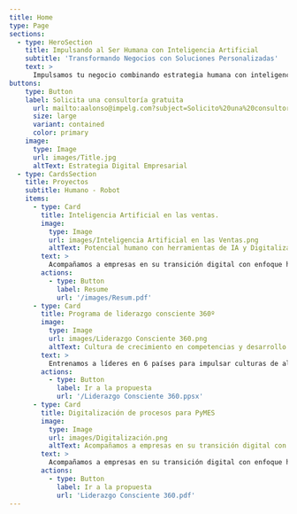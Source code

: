 ```yaml
---
title: Home
type: Page
sections:
  - type: HeroSection
    title: Impulsando al Ser Humana con Inteligencia Artificial 
    subtitle: 'Transformando Negocios con Soluciones Personalizadas'
    text: >
      Impulsamos tu negocio combinando estrategia humana con inteligencia artificial para lograr resultados excepcionales.
buttons:
    type: Button
    label: Solicita una consultoría gratuita
      url: mailto:aalonso@impelg.com?subject=Solicito%20una%20consultoría%20gratuita&body=Hola%2C%20me%20interesa%20una%20consultoría%20gratuita%20sobre%20transformación%20con%20IA%20y%20estrategia%20humana.
      size: large
      variant: contained
      color: primary
    image:
      type: Image
      url: images/Title.jpg
      altText: Estrategia Digital Empresarial
  - type: CardsSection
    title: Proyectos
    subtitle: Humano - Robot
    items:
      - type: Card
        title: Inteligencia Artificial en las ventas.
        image:
          type: Image
          url: images/Inteligencia Artificial en las Ventas.png
          altText: Potencial humano con herramientas de IA y Digitalización de procesos.
        text: >
          Acompañamos a empresas en su transición digital con enfoque humano.
        actions:
          - type: Button
            label: Resume
            url: '/images/Resum.pdf'
      - type: Card
        title: Programa de liderazgo consciente 360º
        image:
          type: Image
          url: images/Liderazgo Consciente 360.png
          altText: Cultura de crecimiento en competencias y desarrollo
        text: >
          Entrenamos a líderes en 6 países para impulsar culturas de alto desempeño
        actions:
          - type: Button
            label: Ir a la propuesta
            url: '/Liderazgo Consciente 360.ppsx'
      - type: Card
        title: Digitalización de procesos para PyMES
        image:
          type: Image
          url: images/Digitalización.png
          altText: Acompañamos a empresas en su transición digital con enfoque humano.
        text: >
          Acompañamos a empresas en su transición digital con enfoque humano.
        actions:
          - type: Button
            label: Ir a la propuesta
            url: 'Liderazgo Consciente 360.pdf'
--- 
```

